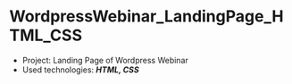 # WordpressWebinar_LandingPage_HTML_CSS

- Project: Landing Page of Wordpress Webinar
- Used technologies: ***HTML, CSS***
